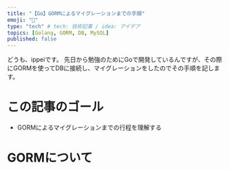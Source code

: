 ```yaml
---
title: "【Go】GORMによるマイグレーションまでの手順"
emoji: "🎉"
type: "tech" # tech: 技術記事 / idea: アイデア
topics: [Golang, GORM, DB, MySQL]
published: false
---
```

どうも、ippeiです。
先日から勉強のためにGoで開発しているんですが、その際にGORMを使ってDBに接続し、マイグレーションをしたのでその手順を記します。
# この記事のゴール
- GORMによるマイグレーションまでの行程を理解する
# GORMについて